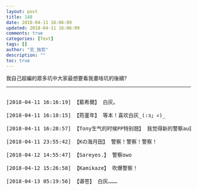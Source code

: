 ```yaml
---
layout: post
title: 148
date: 2018-04-11 16:06:09
updated: 2018-04-11 16:06:09
comments: true
categories: [Text]
tags: []
author: "恋_独哲"
description: ""
toc: true
---
```


<p>我自己超蝙的眾多坑中大家最想要看我畫啥坑的後續?<br /></p>

---

<pre>

[2018-04-11 16:16:19] 【藍希爾】 白灰。

[2018-04-11 16:18:15] 【筠堇年】 等本！喜欢白灰_(:з」∠)_

[2018-04-11 16:28:57] 【Tony生气的时候PP特别翘】 我觉得新的警察au就很不错～

[2018-04-11 23:55:42] 【Kの海月田】 警察！警察！警察！

[2018-04-12 14:55:47] 【Sareyes.】 警察owo

[2018-04-12 15:26:58] 【Kamikaze】 吹爆警察！

[2018-04-13 05:19:56] 【谌苍】 白灰………

</pre>